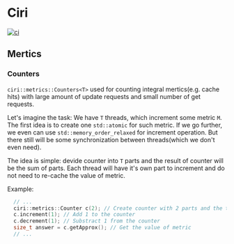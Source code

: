 # Ciri
[![ci](https://github.com/codeworse/Ciri/actions/workflows/c-cpp.yml/badge.svg)](https://github.com/codeworse/Ciri/actions/workflows/c-cpp.yml)&nbsp;
## Mertics
### Counters
`ciri::metrics::Counters<T>` used for counting integral mertics(e.g. cache hits) with large amount of update requests and small number of get requests.

Let's imagine the task: We have `T` threads, which increment some metric `M`. The first idea is to create one `std::atomic` for such metric. If we go further, we even can use `std::memory_order_relaxed` for increment operation. But there still will be some synchronization between threads(which we don't even need). 

The idea is simple:  devide counter into `T` parts and the result of counter will be the sum of parts. Each thread will have it's own part to increment and do not need to re-cache the value of metric.

Example:
```C++
  // ...
  ciri::metrics::Counter c(2); // Create counter with 2 parts and the type of metric is size_t(default)
  c.increment(1); // Add 1 to the counter
  c.decrement(1); // Substract 1 from the counter
  size_t answer = c.getApprox(); // Get the value of metric
  // ...
```

